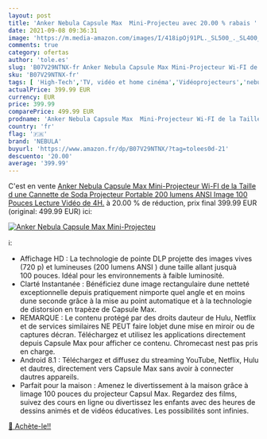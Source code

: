 ```yaml
---
layout: post
title: 'Anker Nebula Capsule Max  Mini-Projecteu avec 20.00 % rabais '
date: 2021-09-08 09:36:31
image: 'https://m.media-amazon.com/images/I/418ipOj91PL._SL500_._SL400_.jpg'
comments: true
category: ofertas
author: 'tole.es'
slug: 'B07V29NTNX-fr Anker Nebula Capsule Max Mini-Projecteur Wi-FI de la...'
sku: 'B07V29NTNX-fr'
tags: [ 'High-Tech','TV, vidéo et home cinéma','Vidéoprojecteurs','nebula', ]
actualPrice: 399.99 EUR
currency: EUR
price: 399.99
comparePrice: 499.99 EUR
prodname: 'Anker Nebula Capsule Max  Mini-Projecteur Wi-FI de la Taille d une Cannette de Soda  Projecteur Portable 200 lumens ANSI  Image 100 Pouces  Lecture Vidéo de 4H.'
country: 'fr'
flag: '🇫🇷'
brand: 'NEBULA'
buyurl: 'https://www.amazon.fr/dp/B07V29NTNX/?tag=tolees0d-21'
descuento: '20.00'
average: '399.99'
---
```


C'est en vente [Anker Nebula Capsule Max  Mini-Projecteur Wi-FI de la Taille d une Cannette de Soda  Projecteur Portable 200 lumens ANSI  Image 100 Pouces  Lecture Vidéo de 4H.](https://www.amazon.fr/dp/B07V29NTNX/?tag=tolees0d-21)  à  20.00 % de réduction, prix final  399.99 EUR (original: 499.99 EUR) ici:

[![Anker Nebula Capsule Max  Mini-Projecteu](https://m.media-amazon.com/images/I/418ipOj91PL._SL500_._SL400_.jpg)](https://www.amazon.fr/dp/B07V29NTNX/?tag=tolees0d-21)

ℹ️:

- Affichage HD : La technologie de pointe DLP projette des images vives (720 p) et lumineuses (200 lumens ANSI ) dune taille allant jusquà 100 pouces. Idéal pour les environnements à faible luminosité.
- Clarté Instantanée : Bénéficiez dune image rectangulaire dune netteté exceptionnelle depuis pratiquement nimporte quel angle et en moins dune seconde grâce à la mise au point automatique et à la technologie de distorsion en trapèze de Capsule Max.
- REMARQUE : Le contenu protégé par des droits dauteur de Hulu, Netflix et de services similaires NE PEUT faire lobjet dune mise en miroir ou de captures décran. Téléchargez et utilisez les applications directement depuis Capsule Max pour afficher ce contenu. Chromecast nest pas pris en charge.
- Android 8.1 : Téléchargez et diffusez du streaming YouTube, Netflix, Hulu et dautres, directement vers Capsule Max sans avoir à connecter dautres appareils.
- Parfait pour la maison : Amenez le divertissement à la maison grâce à limage 100 pouces du projecteur Capsul Max. Regardez des films, suivez des cours en ligne ou divertissez les enfants avec des heures de dessins animés et de vidéos éducatives. Les possibilités sont infinies.

[🛒 Achète-le!!](https://www.amazon.fr/dp/B07V29NTNX/?tag=tolees0d-21)
